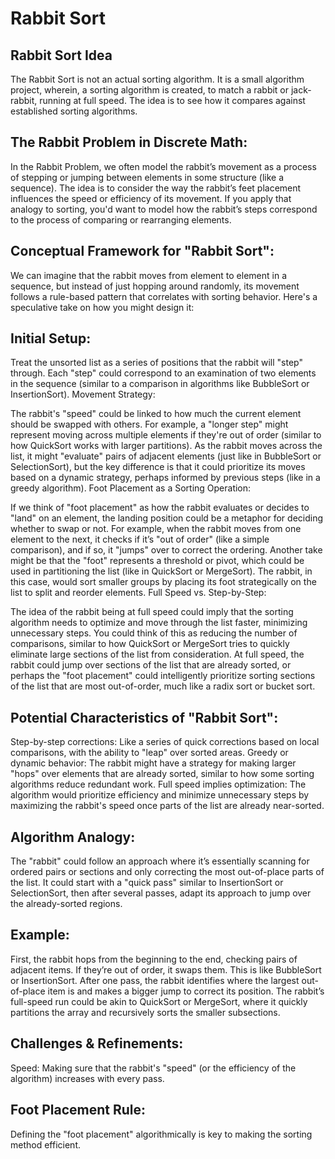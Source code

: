 # Rabbit Sort

## Rabbit Sort Idea
The Rabbit Sort is not an actual sorting algorithm. It is a small algorithm project, wherein, a sorting algorithm is created, to match a rabbit or jack-rabbit, running at full speed. The idea is to see how it compares against established sorting algorithms.


## The Rabbit Problem in Discrete Math:
In the Rabbit Problem, we often model the rabbit’s movement as a process of stepping or jumping between elements in some structure (like a sequence). The idea is to consider the way the rabbit’s feet placement influences the speed or efficiency of its movement. If you apply that analogy to sorting, you'd want to model how the rabbit’s steps correspond to the process of comparing or rearranging elements.

## Conceptual Framework for "Rabbit Sort":
We can imagine that the rabbit moves from element to element in a sequence, but instead of just hopping around randomly, its movement follows a rule-based pattern that correlates with sorting behavior. Here's a speculative take on how you might design it:

## Initial Setup:

Treat the unsorted list as a series of positions that the rabbit will "step" through.
Each "step" could correspond to an examination of two elements in the sequence (similar to a comparison in algorithms like BubbleSort or InsertionSort).
Movement Strategy:

The rabbit's "speed" could be linked to how much the current element should be swapped with others. For example, a "longer step" might represent moving across multiple elements if they're out of order (similar to how QuickSort works with larger partitions).
As the rabbit moves across the list, it might "evaluate" pairs of adjacent elements (just like in BubbleSort or SelectionSort), but the key difference is that it could prioritize its moves based on a dynamic strategy, perhaps informed by previous steps (like in a greedy algorithm).
Foot Placement as a Sorting Operation:

If we think of "foot placement" as how the rabbit evaluates or decides to "land" on an element, the landing position could be a metaphor for deciding whether to swap or not. For example, when the rabbit moves from one element to the next, it checks if it’s "out of order" (like a simple comparison), and if so, it "jumps" over to correct the ordering.
Another take might be that the "foot" represents a threshold or pivot, which could be used in partitioning the list (like in QuickSort or MergeSort). The rabbit, in this case, would sort smaller groups by placing its foot strategically on the list to split and reorder elements.
Full Speed vs. Step-by-Step:

The idea of the rabbit being at full speed could imply that the sorting algorithm needs to optimize and move through the list faster, minimizing unnecessary steps. You could think of this as reducing the number of comparisons, similar to how QuickSort or MergeSort tries to quickly eliminate large sections of the list from consideration.
At full speed, the rabbit could jump over sections of the list that are already sorted, or perhaps the "foot placement" could intelligently prioritize sorting sections of the list that are most out-of-order, much like a radix sort or bucket sort.

## Potential Characteristics of "Rabbit Sort":

Step-by-step corrections: Like a series of quick corrections based on local comparisons, with the ability to "leap" over sorted areas.
Greedy or dynamic behavior: The rabbit might have a strategy for making larger "hops" over elements that are already sorted, similar to how some sorting algorithms reduce redundant work.
Full speed implies optimization: The algorithm would prioritize efficiency and minimize unnecessary steps by maximizing the rabbit's speed once parts of the list are already near-sorted.

## Algorithm Analogy:
The "rabbit" could follow an approach where it’s essentially scanning for ordered pairs or sections and only correcting the most out-of-place parts of the list.
It could start with a "quick pass" similar to InsertionSort or SelectionSort, then after several passes, adapt its approach to jump over the already-sorted regions.

## Example:
First, the rabbit hops from the beginning to the end, checking pairs of adjacent items. If they’re out of order, it swaps them. This is like BubbleSort or InsertionSort.
After one pass, the rabbit identifies where the largest out-of-place item is and makes a bigger jump to correct its position.
The rabbit’s full-speed run could be akin to QuickSort or MergeSort, where it quickly partitions the array and recursively sorts the smaller subsections.

## Challenges & Refinements:
Speed: Making sure that the rabbit's "speed" (or the efficiency of the algorithm) increases with every pass.

## Foot Placement Rule: 
Defining the "foot placement" algorithmically is key to making the sorting method efficient.
